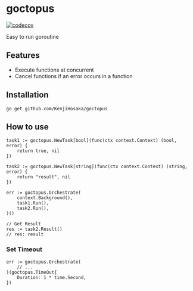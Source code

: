# goctopus
[![codecov](https://codecov.io/gh/KenjiHosaka/goctopus/branch/main/graph/badge.svg?token=ET0SRXKUKZ)](https://codecov.io/gh/KenjiHosaka/goctopus)

Easy to run goroutine

## Features
- Execute functions at concurrent
- Cancel functions if an error occurs in a function

## Installation
```
go get github.com/KenjiHosaka/goctopus
```

## How to use
```golang
task1 := goctopus.NewTask[bool](func(ctx context.Context) (bool, error) {
	return true, nil
})

task2 := goctopus.NewTask[string](func(ctx context.Context) (string, error) {
	return "result", nil
})

err := goctopus.Orchestrate(
	context.Background(), 
	task1.Run(), 
	task2.Run(), 
)()

// Get Result
res := task2.Result()
// res: result

```

### Set Timeout
```golang
err := goctopus.Orchestrate(
	// ...
)(goctopus.TimeOut{
	Duration: 1 * time.Second,
})
```


